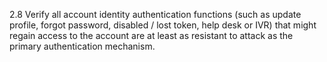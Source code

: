 2.8 Verify all account identity authentication functions (such as update profile, forgot password, disabled / lost token, help desk or IVR) that might regain access to the account are at least as resistant to attack as the primary authentication mechanism.